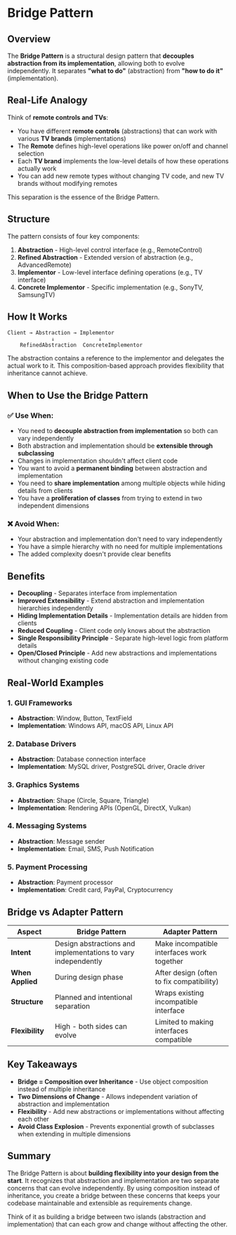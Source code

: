 # Bridge Pattern

## Overview
The **Bridge Pattern** is a structural design pattern that **decouples abstraction from its implementation**, allowing both to evolve independently. It separates **"what to do"** (abstraction) from **"how to do it"** (implementation).

## Real-Life Analogy
Think of **remote controls and TVs**:
- You have different **remote controls** (abstractions) that can work with various **TV brands** (implementations)
- The **Remote** defines high-level operations like power on/off and channel selection
- Each **TV brand** implements the low-level details of how these operations actually work
- You can add new remote types without changing TV code, and new TV brands without modifying remotes

This separation is the essence of the Bridge Pattern.

## Structure
The pattern consists of four key components:

1. **Abstraction** - High-level control interface (e.g., RemoteControl)
2. **Refined Abstraction** - Extended version of abstraction (e.g., AdvancedRemote)
3. **Implementor** - Low-level interface defining operations (e.g., TV interface)
4. **Concrete Implementor** - Specific implementation (e.g., SonyTV, SamsungTV)

## How It Works
```
Client → Abstraction → Implementor
              ↓              ↓
    RefinedAbstraction  ConcreteImplementor
```

The abstraction contains a reference to the implementor and delegates the actual work to it. This composition-based approach provides flexibility that inheritance cannot achieve.

## When to Use the Bridge Pattern

### ✅ Use When:
- You need to **decouple abstraction from implementation** so both can vary independently
- Both abstraction and implementation should be **extensible through subclassing**
- Changes in implementation shouldn't affect client code
- You want to avoid a **permanent binding** between abstraction and implementation
- You need to **share implementation** among multiple objects while hiding details from clients
- You have a **proliferation of classes** from trying to extend in two independent dimensions

### ❌ Avoid When:
- Your abstraction and implementation don't need to vary independently
- You have a simple hierarchy with no need for multiple implementations
- The added complexity doesn't provide clear benefits

## Benefits
- **Decoupling** - Separates interface from implementation
- **Improved Extensibility** - Extend abstraction and implementation hierarchies independently
- **Hiding Implementation Details** - Implementation details are hidden from clients
- **Reduced Coupling** - Client code only knows about the abstraction
- **Single Responsibility Principle** - Separate high-level logic from platform details
- **Open/Closed Principle** - Add new abstractions and implementations without changing existing code

## Real-World Examples

### 1. GUI Frameworks
- **Abstraction**: Window, Button, TextField
- **Implementation**: Windows API, macOS API, Linux API

### 2. Database Drivers
- **Abstraction**: Database connection interface
- **Implementation**: MySQL driver, PostgreSQL driver, Oracle driver

### 3. Graphics Systems
- **Abstraction**: Shape (Circle, Square, Triangle)
- **Implementation**: Rendering APIs (OpenGL, DirectX, Vulkan)

### 4. Messaging Systems
- **Abstraction**: Message sender
- **Implementation**: Email, SMS, Push Notification

### 5. Payment Processing
- **Abstraction**: Payment processor
- **Implementation**: Credit card, PayPal, Cryptocurrency

## Bridge vs Adapter Pattern

| Aspect | Bridge Pattern | Adapter Pattern |
|--------|---------------|-----------------|
| **Intent** | Design abstractions and implementations to vary independently | Make incompatible interfaces work together |
| **When Applied** | During design phase | After design (often to fix compatibility) |
| **Structure** | Planned and intentional separation | Wraps existing incompatible interface |
| **Flexibility** | High - both sides can evolve | Limited to making interfaces compatible |

## Key Takeaways
- **Bridge = Composition over Inheritance** - Use object composition instead of multiple inheritance
- **Two Dimensions of Change** - Allows independent variation of abstraction and implementation
- **Flexibility** - Add new abstractions or implementations without affecting each other
- **Avoid Class Explosion** - Prevents exponential growth of subclasses when extending in multiple dimensions

## Summary
The Bridge Pattern is about **building flexibility into your design from the start**. It recognizes that abstraction and implementation are two separate concerns that can evolve independently. By using composition instead of inheritance, you create a bridge between these concerns that keeps your codebase maintainable and extensible as requirements change.

Think of it as building a bridge between two islands (abstraction and implementation) that can each grow and change without affecting the other.